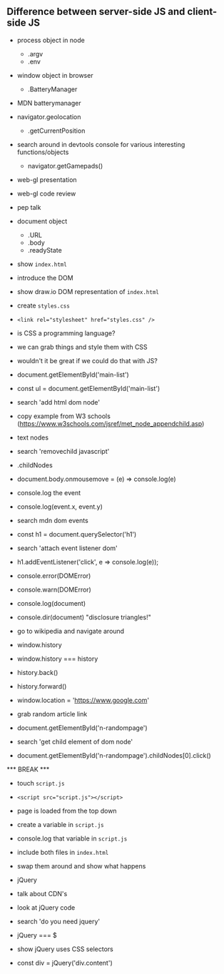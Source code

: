 ## Difference between server-side JS and client-side JS
* process object in node
  * .argv
  * .env
* window object in browser
  * .BatteryManager

* MDN batterymanager

* navigator.geolocation
  * .getCurrentPosition

* search around in devtools console for various interesting functions/objects
  * navigator.getGamepads()

* web-gl presentation
* web-gl code review
* pep talk

* document object
  * .URL
  * .body
  * .readyState

* show `index.html`
* introduce the DOM
* show draw.io DOM representation of `index.html`

* create `styles.css`
* `<link rel="stylesheet" href="styles.css" />`

* is CSS a programming language?
* we can grab things and style them with CSS
* wouldn't it be great if we could do that with JS?

* document.getElementById('main-list')
* const ul = document.getElementById('main-list')
* search 'add html dom node'
* copy example from W3 schools (https://www.w3schools.com/jsref/met_node_appendchild.asp)

* text nodes

* search 'removechild javascript'
* .childNodes

* document.body.onmousemove = (e) => console.log(e)
* console.log the event
* console.log(event.x, event.y)

* search mdn dom events

* const h1 = document.querySelector('h1')
* search 'attach event listener dom'
* h1.addEventListener('click', e => console.log(e));

* console.error(DOMError)
* console.warn(DOMError)
* console.log(document)
* console.dir(document) "disclosure triangles!"

* go to wikipedia and navigate around
* window.history
* window.history === history
* history.back()
* history.forward()

* window.location = 'https://www.google.com'

* grab random article link
* document.getElementById('n-randompage')
* search 'get child element of dom node'
* document.getElementById('n-randompage').childNodes[0].click()

*** BREAK ***

* touch `script.js`
* `<script src="script.js"></script>`

* page is loaded from the top down

* create a variable in `script.js`
* console.log that variable in `script.js`
* include both files in `index.html`
* swap them around and show what happens

* jQuery
* talk about CDN's
* look at jQuery code
* search 'do you need jquery'

* jQuery === $
* show jQuery uses CSS selectors
* const div = jQuery('div.content')
